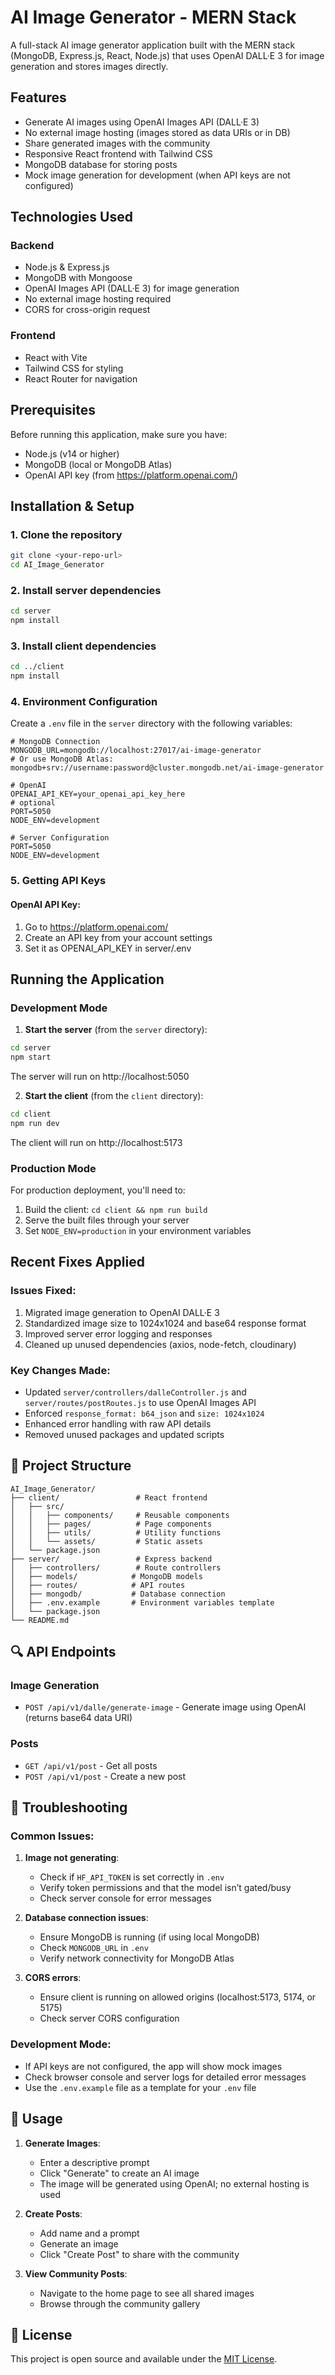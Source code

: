 # AI Image Generator - MERN Stack

A full-stack AI image generator application built with the MERN stack (MongoDB, Express.js, React, Node.js) that uses OpenAI DALL·E 3 for image generation and stores images directly.

## Features

- Generate AI images using OpenAI Images API (DALL·E 3)
- No external image hosting (images stored as data URIs or in DB)
- Share generated images with the community
- Responsive React frontend with Tailwind CSS
- MongoDB database for storing posts
- Mock image generation for development (when API keys are not configured)

## Technologies Used

### Backend
- Node.js & Express.js
- MongoDB with Mongoose
- OpenAI Images API (DALL·E 3) for image generation
- No external image hosting required
- CORS for cross-origin request

### Frontend
- React with Vite
- Tailwind CSS for styling
- React Router for navigation

## Prerequisites

Before running this application, make sure you have:

- Node.js (v14 or higher)
- MongoDB (local or MongoDB Atlas)
- OpenAI API key (from https://platform.openai.com/)

## Installation & Setup

### 1. Clone the repository
```bash
git clone <your-repo-url>
cd AI_Image_Generator
```

### 2. Install server dependencies
```bash
cd server
npm install
```

### 3. Install client dependencies
```bash
cd ../client
npm install
```

### 4. Environment Configuration

Create a `.env` file in the `server` directory with the following variables:

```env
# MongoDB Connection
MONGODB_URL=mongodb://localhost:27017/ai-image-generator
# Or use MongoDB Atlas: mongodb+srv://username:password@cluster.mongodb.net/ai-image-generator

# OpenAI
OPENAI_API_KEY=your_openai_api_key_here
# optional
PORT=5050
NODE_ENV=development

# Server Configuration
PORT=5050
NODE_ENV=development
```

### 5. Getting API Keys

#### OpenAI API Key:
1. Go to https://platform.openai.com/
2. Create an API key from your account settings
3. Set it as OPENAI_API_KEY in server/.env

##  Running the Application

### Development Mode

1. **Start the server** (from the `server` directory):
```bash
cd server
npm start
```
The server will run on http://localhost:5050

2. **Start the client** (from the `client` directory):
```bash
cd client
npm run dev
```
The client will run on http://localhost:5173

### Production Mode

For production deployment, you'll need to:
1. Build the client: `cd client && npm run build`
2. Serve the built files through your server
3. Set `NODE_ENV=production` in your environment variables

##  Recent Fixes Applied

### Issues Fixed:
1. Migrated image generation to OpenAI DALL·E 3
2. Standardized image size to 1024x1024 and base64 response format
3. Improved server error logging and responses
4. Cleaned up unused dependencies (axios, node-fetch, cloudinary)

### Key Changes Made:
- Updated `server/controllers/dalleController.js` and `server/routes/postRoutes.js` to use OpenAI Images API
- Enforced `response_format: b64_json` and `size: 1024x1024`
- Enhanced error handling with raw API details
- Removed unused packages and updated scripts

## 📁 Project Structure

```
AI_Image_Generator/
├── client/                 # React frontend
│   ├── src/
│   │   ├── components/     # Reusable components
│   │   ├── pages/          # Page components
│   │   ├── utils/          # Utility functions
│   │   └── assets/         # Static assets
│   └── package.json
├── server/                 # Express backend
│   ├── controllers/        # Route controllers
│   ├── models/            # MongoDB models
│   ├── routes/            # API routes
│   ├── mongodb/           # Database connection
│   ├── .env.example       # Environment variables template
│   └── package.json
└── README.md
```

## 🔍 API Endpoints

### Image Generation
- `POST /api/v1/dalle/generate-image` - Generate image using OpenAI (returns base64 data URI)

### Posts
- `GET /api/v1/post` - Get all posts
- `POST /api/v1/post` - Create a new post

## 🐛 Troubleshooting

### Common Issues:

1. **Image not generating**:
   - Check if `HF_API_TOKEN` is set correctly in `.env`
   - Verify token permissions and that the model isn’t gated/busy
   - Check server console for error messages

3. **Database connection issues**:
   - Ensure MongoDB is running (if using local MongoDB)
   - Check `MONGODB_URL` in `.env`
   - Verify network connectivity for MongoDB Atlas

4. **CORS errors**:
   - Ensure client is running on allowed origins (localhost:5173, 5174, or 5175)
   - Check server CORS configuration

### Development Mode:
- If API keys are not configured, the app will show mock images
- Check browser console and server logs for detailed error messages
- Use the `.env.example` file as a template for your `.env` file

## 📝 Usage

1. **Generate Images**:
   - Enter a descriptive prompt
   - Click "Generate" to create an AI image
   - The image will be generated using OpenAI; no external hosting is used

2. **Create Posts**:
   - Add name and a prompt
   - Generate an image
   - Click "Create Post" to share with the community

3. **View Community Posts**:
   - Navigate to the home page to see all shared images
   - Browse through the community gallery

## 📄 License

This project is open source and available under the [MIT License](LICENSE).

